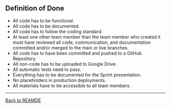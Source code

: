 ## Definition of Done

* All code has to be functional.
* All code has to be documented.
* All code has to follow the coding standard.
* At least one other team member than the team member who created it must have reviewed all code, communication, and documentation committed and/or merged to the main or live branches.
* All code has to have been committed and pushed to a GitHub Repository.
* All non-code has to be uploaded to Google Drive.
* All automatic tests need to pass.
* Everything has to be documented for the Sprint presentation.
* No placeholders in production deployments.
* All materials have to be accessible to all team members.


---

[Back to REAMDE](../README.md)